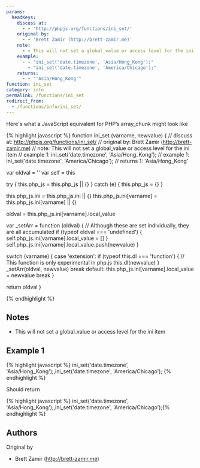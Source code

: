 ```yaml
---
params:
  headKeys:
    discuss at:
      - - 'http://phpjs.org/functions/ini_set/'
    original by:
      - - 'Brett Zamir (http://brett-zamir.me)'
    note:
      - - This will not set a global_value or access level for the ini item
    example:
      - - "ini_set('date.timezone', 'Asia/Hong_Kong');"
        - "ini_set('date.timezone', 'America/Chicago');"
    returns:
      - - "'Asia/Hong_Kong'"
function: ini_set
category: info
permalink: /functions/ini_set
redirect_from:
  - /functions/info/ini_set/
---
```


<!-- WARNING! This file is auto generated by `npm run web:inject`, do not edit by hand -->

Here's what a JavaScript equivalent for PHP’s array_chunk might look like

{% highlight javascript %}
function ini_set (varname, newvalue) {
  //  discuss at: http://phpjs.org/functions/ini_set/
  // original by: Brett Zamir (http://brett-zamir.me)
  //        note: This will not set a global_value or access level for the ini item
  //   example 1: ini_set('date.timezone', 'Asia/Hong_Kong');
  //   example 1: ini_set('date.timezone', 'America/Chicago');
  //   returns 1: 'Asia/Hong_Kong'

  var oldval = ''
  var self = this

  try {
    this.php_js = this.php_js || {}
  } catch (e) {
    this.php_js = {}
  }

  this.php_js.ini = this.php_js.ini || {}
  this.php_js.ini[varname] = this.php_js.ini[varname] || {}

  oldval = this.php_js.ini[varname].local_value

  var _setArr = function (oldval) {
    // Although these are set individually, they are all accumulated
    if (typeof oldval === 'undefined') {
      self.php_js.ini[varname].local_value = []
    }
    self.php_js.ini[varname].local_value.push(newvalue)
  }

  switch (varname) {
    case 'extension':
      if (typeof this.dl === 'function') {
      // This function is only experimental in php.js
        this.dl(newvalue)
      }
      _setArr(oldval, newvalue)
      break
    default:
      this.php_js.ini[varname].local_value = newvalue
      break
  }

  return oldval
}

{% endhighlight %}

## Notes
- This will not set a global_value or access level for the ini item

## Example 1

{% highlight javascript %}
ini_set('date.timezone', 'Asia/Hong_Kong');,ini_set('date.timezone', 'America/Chicago');
{% endhighlight %}

Should return

{% highlight javascript %}
ini_set('date.timezone', 'Asia/Hong_Kong');,ini_set('date.timezone', 'America/Chicago');{% endhighlight %}


## Authors


Original by

- Brett Zamir (http://brett-zamir.me)

